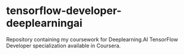 # tensorflow-developer-deeplearningai
Repository containing my coursework for Deeplearning.AI TensorFlow Developer specialization available in Coursera.

